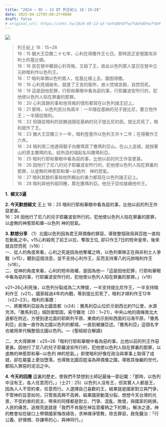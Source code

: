 ```yaml
---
title: "2024 – 05 – 13 QT 列王紀上 16：15~28"
date: 2025-04-12T05:00:27+0800
draft: false
# original_url: https://cmtc.tw/2024-05-13-qt-%e5%88%97%e7%8e%8b%e7%b4%80%e4%b8%8a-16%ef%bc%9a1528
---
```


![](/images/qt.jpg)
> 列王紀上 16：15\~28  
> 16：15 猶大王亞撒二十七年，心利在得撒作王七日。那時民正安營圍攻非利士的基比頓。  
> 16：16 民在營中聽說心利背叛，又殺了王，故此以色列眾人當日在營中立元帥暗利作以色列王。  
> 16：17 暗利率領以色列眾人，從基比頓上去，圍困得撒。  
> 16：18 心利見城破失，就進了王宮的衛所，放火焚燒宮殿，自焚而死。  
> 16：19 這是因他犯罪，行耶和華眼中看為惡的事，行耶羅波安所行的，犯他使以色列人陷在罪裏的那罪。  
> 16：20 心利其餘的事和他背叛的情形都寫在以色列諸王記上。  
> 16：21 那時，以色列民分為兩半：一半隨從基納的兒子提比尼，要立他作王；一半隨從暗利。  
> 16：22 但隨從暗利的民勝過隨從基納的兒子提比尼的民。提比尼死了，暗利就作了王。  
> 16：23 猶大王亞撒三十一年，暗利登基作以色列王共十二年；在得撒作王六年。  
> 16：24 暗利用二他連得銀子向撒瑪買了撒瑪利亞山，在山上造城，就按著山的原主撒瑪的名，給所造的城起名叫撒瑪利亞。  
> 16：25 暗利行耶和華眼中看為惡的事，比他以前的列王作惡更甚。  
> 16：26 因他行了尼八的兒子耶羅波安所行的，犯他使以色列人陷在罪裏的那罪，以虛無的神惹耶和華─以色列　神的怒氣。  
> 16：27 暗利其餘的事和他所顯出的勇力都寫在以色列諸王記上。  
> 16：28 暗利與他列祖同睡，葬在撒瑪利亞。他兒子亞哈接續他作王。

**1.  經文3遍**

**2. 今天默想經文**
王上 16：25 暗利行耶和華眼中看為惡的事，比他以前的列王作惡更甚。  
16：26 因他行了尼八的兒子耶羅波安所行的，犯他使以色列人陷在罪裏的那罪，以虛無的神惹耶和華─以色列 神的怒氣。

**3. 默想分享**
（1）北國以色列因為君王拜偶像的罪惡，導致整個政局與百姓一直陷在動亂之中。v15心利殺死了前王以拉，奪取王位, 卻只作王7日的短命皇帝，後來就自焚而死（v18）：  
一、從人的角度來看，心利之死是因為他奪權之時，以色列軍隊正在與非利士人爭戰（v15），聽到這個消息，並不支持心利作王，反而支持軍八的元帥暗利作王（v16）。  
二、從神的角度來看，心利的短命政權，是因為他—「這是因他犯罪，行耶和華眼中看為惡的事，行耶羅波安所行的，犯他使以色列人陷在罪裏的那罪。」（v19）

v21\~26心利死後，以色列分裂成為二大陣營，一半支持提比尼作王，一半支持暗利作王（v21）。國家經過4年的內戰，等到提比尼死了，暗利才順利作王12年（v22\~23）。暗利的事蹟：  
一、將撒瑪利亞設為北國首都（v24）：撒馬利亞山位於示劍西北約11公里，水源充沛。「撒馬利亞」城防禦堅固，易守難攻（20：1\~21），中央山地的兩條南北大道都在附近，方便到達北面的耶斯列平原、東南的示劍和西面的沿海平原。「撒馬利亞」此後一直作為北國以色列的都城，一直到被擄亞述。「撒馬利亞」這個名字也被用來代稱整個北國以色列。—《聖經綜合解讀》

二、大大得罪神：v25\~26「暗利行耶和華眼中看為惡的事，比他以前的列王作惡更甚。因他行了尼八的兒子耶羅波安所行的，犯他使以色列人陷在罪裏的那罪，以虛無的神惹耶和華─以色列 神的怒氣。」即使暗利好像在政治與軍事上取得了成就，卻在屬靈上更加墮落，也導致北國百姓淪為拜偶像之國，導致其後繼的世代，都陷入罪惡的泥沼之中。

**4. 今天的回應**
這裏的歷史，使我們不禁想到士師記最後一節記載：「那時，以色列中沒有王，各人任意而行。」（士21：25）以色列人沒有王，但其實人人都是王，因為人人不受約束，任意而行。人選擇自己喜歡的王，結果就是國家對立與鬥爭，不管神的旨意如何，只管我高興不高興，結果國家動蕩分裂。想想今天台灣的光景，不受約束的民主，帶來的同樣都是對立、鬥爭、混亂、敗壞，與國家的耗損，人民的痛苦。追根究底就是「我們不肯服在神旨意權柄之下的罪」。解決之道，神的教會站在破口上帶領國家悔改禱告，求神煉淨管教，除去罪惡，赦免醫治：「行公義、好憐憫、存謙卑的心，與神同行。」
